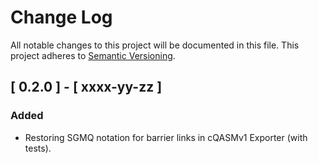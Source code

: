 # Change Log

All notable changes to this project will be documented in this file.
This project adheres to [Semantic Versioning](http://semver.org/).


## [ 0.2.0 ] - [ xxxx-yy-zz ]

### Added
- Restoring SGMQ notation for barrier links in cQASMv1 Exporter (with tests).
